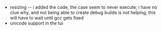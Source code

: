 + resizing -- i added the code, the case seem to never execute;
i have no clue why, and not being able to create debug builds is not helping,
this will have to wait until gcc gets fixed
+ unicode support in the tui
